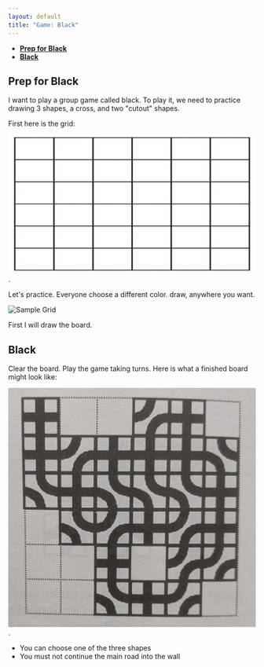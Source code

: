 ```yaml
---
layout: default
title: "Game: Black"
---
```

* [**Prep for Black**](#prep-for-black)
* [**Black**](#black)


## **Prep for Black**

I want to play a group game called black. To play it, we need to practice drawing 3 shapes, a cross, and two "cutout" shapes.

First here is the grid:

![share the grid](./images/gameBlackImages/jc_a_gameBlack.gridForBlack.jpg).

Let's practice. Everyone choose a different color. draw, anywhere you want. 

![Sample Grid](../teacher_notes/jc_a_003_MVIMG_20200406_121950.jpg "Sample Grid")

First I will draw the board.

## **Black**

Clear the board. Play the game taking turns.
Here is what a finished board might look like:

![look like](./images/gameBlackImages/jc_a_005_gameBlack.completeBoard.jpg).

* You can choose one of the three shapes
* You must not continue the main road into the wall

